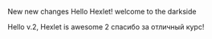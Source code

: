 New  new changes
Hello Hexlet!
welcome to the darkside

Hello v.2, Hexlet is awesome 2
спасибо за отличный курс!

